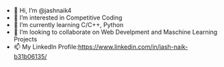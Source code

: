 - 👋 Hi, I’m @jashnaik4
- 👀 I’m interested in Competitive Coding
- 🌱 I’m currently learning C/C++, Python
- 💞️ I’m looking to collaborate on Web Develpment and Maschine Learning Projects
- 📫 My LinkedIn Profile:https://www.linkedin.com/in/jash-naik-b31b06135/

<!---
ghostwriter04/ghostwriter04 is a ✨ special ✨ repository because its `README.md` (this file) appears on your GitHub profile.
You can click the Preview link to take a look at your changes.
--->
